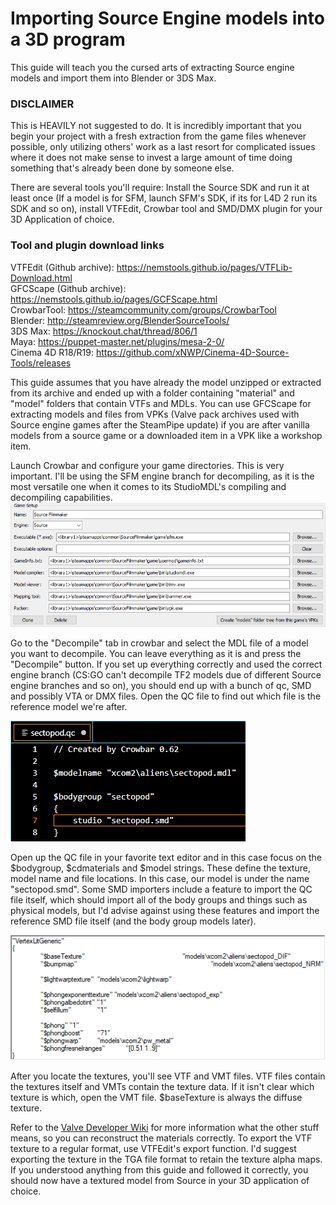 # Importing Source Engine models into a 3D program
This guide will teach you the cursed arts of extracting Source engine models and import them into Blender or 3DS Max.

### DISCLAIMER
This is HEAVILY not suggested to do. It is incredibly important that you begin your project with a fresh extraction from the game files whenever possible, only utilizing others' work as a last resort for complicated issues where it does not make sense to invest a large amount of time doing something that's already been done by someone else.


There are several tools you'll require: Install the Source SDK and run it at least once (If a model is for SFM, launch SFM's SDK, if its for L4D 2 run its SDK and so on), install VTFEdit, Crowbar tool and SMD/DMX plugin for your 3D Application of choice.

### Tool and plugin download links
VTFEdit (Github archive): <https://nemstools.github.io/pages/VTFLib-Download.html>  
GFCScape (Github archive): <https://nemstools.github.io/pages/GCFScape.html>  
CrowbarTool: <https://steamcommunity.com/groups/CrowbarTool>  
Blender: <http://steamreview.org/BlenderSourceTools/>  
3DS Max: <https://knockout.chat/thread/806/1>  
Maya: <https://puppet-master.net/plugins/mesa-2-0/>  
Cinema 4D R18/R19: <https://github.com/xNWP/Cinema-4D-Source-Tools/releases>  


This guide assumes that you have already the model unzipped or extracted from its archive and ended up with a folder containing "material" and "model" folders that contain VTFs and MDLs. You can use GFCScape for extracting models and files from VPKs (Valve pack archives used with Source engine games after the SteamPipe update) if you are after vanilla models from a source game or a downloaded item in a VPK like a workshop item.


Launch Crowbar and configure your game directories. This is very important. I'll be using the SFM engine branch for decompiling, as it is the most versatile one when it comes to its StudioMDL's compiling and decompiling capabilities.
![](/img/Crowbar_2019-10-15_21-32-24.png)

Go to the "Decompile" tab in crowbar and select the MDL file of a model you want to decompile. You can leave everything as it is and press the "Decompile" button. If you set up everything correctly and used the correct engine branch (CS:GO can't decompile TF2 models due of different Source engine branches and so on), you should end up with a bunch of qc, SMD and possibly VTA or DMX files. Open the QC file to find out which file is the reference model we're after.

![](/img/VSCodium_2019-10-15_21-47-51.png)

Open up the QC file in your favorite text editor and in this case focus on the $bodygroup, $cdmaterials and $model strings. These define the texture, model name and file locations. In this case, our model is under the name "sectopod.smd". Some SMD importers include a feature to import the QC file itself, which should import all of the body groups and things such as physical models, but I'd advise against using these features and import the reference SMD file itself (and the body group models later). 

![](/img/VTFEdit_2019-10-15_22-02-53.png)

After you locate the textures, you'll see VTF and VMT files. VTF files contain the textures itself and VMTs contain the texture data. If it isn't clear which texture is which, open the VMT file. $baseTexture is always the diffuse texture.


Refer to the [Valve Developer Wiki](https://developer.valvesoftware.com/wiki/Main_Page
) for more information what the other stuff means, so you can reconstruct the materials correctly. To export the VTF texture to a regular format, use VTFEdit's export function. I'd suggest exporting the texture in the TGA file format to retain the texture alpha maps. If you understood anything from this guide and followed it correctly, you should now have a textured model from Source in your 3D application of choice. 